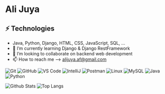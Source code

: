 # Ali Juya
## ⚡ Technologies
- Java, Python, Django, HTML, CSS, JavaScript, SQL, ...
- 🌱 I’m currently learning Django & Django RestFramework
- 💞️ I’m looking to collaborate on backend web development
- 📫 How to reach me --> alijuya.af@gmail.com

![Git](https://img.shields.io/badge/-Git-black?style=flat-square&logo=git)
![GitHub](https://img.shields.io/badge/-GitHub-181717?style=flat-square&logo=github)
![VS Code](https://img.shields.io/badge/-VS%20Code-007ACC?style=flat-square&logo=visual-studio-code)
![IntelliJ](https://img.shields.io/badge/-IntelliJ%20IDEA-black?style=flat-square&logo=jetbrains)
![Postman](https://img.shields.io/badge/Postman-black?style=flat-square&logo=postman)
![Linux](https://img.shields.io/badge/Linux-black?style=flat-square&logo=linux)
![MySQL](https://img.shields.io/badge/-MySQL-black?style=flat-square&logo=mysql)
![Java](https://img.shields.io/badge/Java-orange?style=flat-square&logo=java)
![Python](https://img.shields.io/badge/-Python-black?style=flat-square&logo=Python)
  
![Github Stats](https://github-readme-stats.vercel.app/api?username=AliJuya&count_private=true&show_icons=true&include_all_commits=true)
![Top Langs](https://github-readme-stats.vercel.app/api/top-langs/?username=AliJuya&count_private=true&layout=compact)

<!---
AliJuya/AliJuya is a ✨ special ✨ repository because its `README.md` (this file) appears on your GitHub profile.
You can click the Preview link to take a look at your changes.
--->
